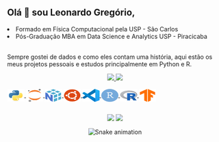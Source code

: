 ## Olá 👋 sou Leonardo Gregório, 

<div>
  <li>Formado em Física Computacional pela USP - São Carlos<br></li>
  <li>Pós-Graduação MBA em Data Science e Analytics USP - Piracicaba<br><br></li>
  

Sempre gostei de dados e como eles contam uma história, aqui estão
os meus projetos pessoais e estudos principalmente em Python e R.
</div>
<div align="center">
  <a href="https://github.com/nardao666">
  <img height="180em" src="https://github-readme-stats.vercel.app/api?username=nardao666&show_icons=true&theme=darcula&include_all_commits=true&count_private=true"/>
  <img height="180em" src="https://github-readme-stats.vercel.app/api/top-langs/?username=nardao666&layout=compact&langs_count=7&theme=darcula"/>
</div>
  
  
<div style="display: inline_block"><br>
  <img align="center" alt="Nardao-Python" height="30" width="40" src="https://raw.githubusercontent.com/devicons/devicon/master/icons/python/python-original.svg">
  <img align="center" alt="Nardao-Jupyter" height="30" width="40" src="https://raw.githubusercontent.com/devicons/devicon/master/icons/jupyter/jupyter-original.svg">
  <img align="center" alt="Nardao-Numpy" height="30" width="40" src="https://raw.githubusercontent.com/devicons/devicon/master/icons/numpy/numpy-original.svg">
  <img align="center" alt="Nardao-Ubuntu" height="30" width="40" src="https://raw.githubusercontent.com/devicons/devicon/master/icons/ubuntu/ubuntu-plain.svg">
  <img align="center" alt="Nardao-VSCode" height="30" width="40" src="https://raw.githubusercontent.com/devicons/devicon/master/icons/vscode/vscode-original.svg">
  <img align="center" alt="Nardao-RStudio" height="30" width="40" src="https://raw.githubusercontent.com/devicons/devicon/master/icons/rstudio/rstudio-plain.svg">
  <img align="center" alt="Nardao-R" height="30" width="40" src="https://raw.githubusercontent.com/devicons/devicon/master/icons/r/r-original.svg">
  <img align="center" alt="Nardao-TensorFlow" height="30" width="40" src="https://raw.githubusercontent.com/devicons/devicon/master/icons/tensorflow/tensorflow-original.svg">  
</div>
  
  ##
 
<div align="center">  
  <a href = "mailto:leoaagreg@gmail.com"><img src="https://img.shields.io/badge/-Gmail-%23333?style=for-the-badge&logo=gmail&logoColor=white" target="_blank"></a>
  <a href="https://www.linkedin.com/in/leoaagreg/" target="_blank"><img src="https://img.shields.io/badge/-LinkedIn-%230077B5?style=for-the-badge&logo=linkedin&logoColor=white" target="_blank"></a> 

  ![Snake animation](https://github.com/nardao666/nardao666/blob/output/github-contribution-grid-snake.gif)
 
</div>



<!--
- 🔭 I’m currently working on ...
- 🌱 I’m currently learning ...
- 👯 I’m looking to collaborate on ...
- 🤔 I’m looking for help with ...
- 💬 Ask me about ...
- 📫 How to reach me: ...
- 😄 Pronouns: ...
- ⚡ Fun fact: ...
-->
